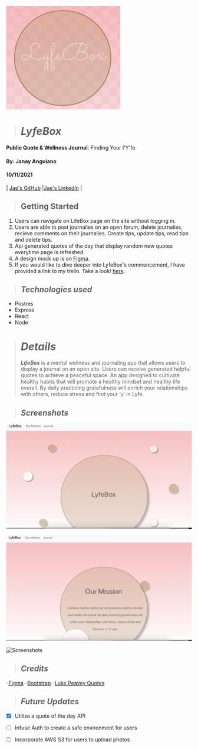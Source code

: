 ![Screenshot](Screenshots/lyfebox.png)
># **_LyfeBox_**
**Public Quote & Wellness Journal**:
Finding Your l'Y'fe

#### By: Janay Anguiano

#### 10/11/2021

| [Jae's GitHub](https://github.com/Jangui92) |[Jae's LinkedIn](https://www.linkedin.com/in/janay-anguiano-778717215/) |

> ## Getting Started

1. Users can navigate on LifeBox page on the site without logging in.
2. Users are able to post journalies on an open forum, delete journalies, recieve comments on their journalies. Create tips, update tips, read tips and delete tips.
3. Api generated quotes of the day that display random new quotes everytime page is refreshed.
4. A design mock up is on [Figma](https://www.figma.com/file/1yrt8dZSW4wnb2SSa1KgEh/Untitled?node-id=0%3A1).
6. If you would like to dive deeper into LyfeBox's commencement, I have provided a link to my trello. Take a look! [here](https://trello.com/b/2LHsSQdZ/lifebox).


> ## _Technologies used_

- Postres
- Express
- React
- Node

> # _Details_
>
> **_LifeBox_** is a mental wellness and journaling app that allows users to display a journal on an open site.  Users can receive generated helpful quotes to achieve a peaceful space.  An app designed to cultivate healthy habits that will promote a healthy mindset and healthy life overall. By daily practicing gratefulness will enrich your relationships with others, reduce stress and find your ‘y’ in Lyfe.



> ## _Screenshots_
>
> 
![Screenshots](Screenshots/page1.png)

![Screenshots](Screenshots/page2.png)

![Screenshots]()

> ## _Credits_
-[Figma](https://www.figma.com/file/1yrt8dZSW4wnb2SSa1KgEh/Untitled?node-id=0%3A1)
-[Bootstrap](https://react-bootstrap.netlify.app/components/navs/)
-[Luke Peavey Quotes](https://github.com/lukePeavey/quotable)

> ## _Future Updates_

- [x] Utilize a quote of the day API
- [ ] Infuse Auth to create a safe environment for users
- [ ] Incorporate AWS S3 for users to upload photos

